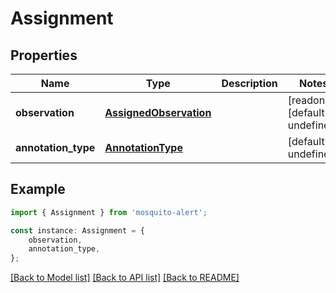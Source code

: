 # Assignment


## Properties

Name | Type | Description | Notes
------------ | ------------- | ------------- | -------------
**observation** | [**AssignedObservation**](AssignedObservation.md) |  | [readonly] [default to undefined]
**annotation_type** | [**AnnotationType**](AnnotationType.md) |  | [default to undefined]

## Example

```typescript
import { Assignment } from 'mosquito-alert';

const instance: Assignment = {
    observation,
    annotation_type,
};
```

[[Back to Model list]](../README.md#documentation-for-models) [[Back to API list]](../README.md#documentation-for-api-endpoints) [[Back to README]](../README.md)
